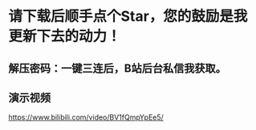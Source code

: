 # 请下载后顺手点个Star，您的鼓励是我更新下去的动力！
## 解压密码：一键三连后，B站后台私信我获取。
## 演示视频
https://www.bilibili.com/video/BV1fQmpYpEe5/

